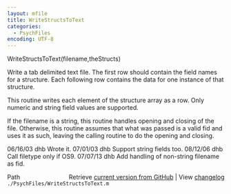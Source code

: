 ```yaml
---
layout: mfile
title: WriteStructsToText
categories:
  - PsychFiles
encoding: UTF-8
---
```


WriteStructsToText(filename,theStructs)

Write a tab delimited text file.  The first row should
contain the field names for a structure.  Each following
row contains the data for one instance of that structure.

This routine writes each element of the structure array as a row.
Only numeric and string field values are supported.

If the filename is a string, this routine handles opening and
closing of the file.  Otherwise, this routine assumes
that what was passed is a valid fid and uses it as such,
leaving the calling routine to do the opening and closing.

06/16/03 dhb  Wrote it.
07/01/03 dhb  Support string fields too.
08/12/06 dhb  Call filetype only if OS9.
07/07/13 dhb  Add handling of non-string filename as fid.


<div class="code_header" style="text-align:right;">
  <span style="float:left;">Path&nbsp;&nbsp;</span> <span class="counter">Retrieve <a href=
  "https://raw.github.com/Psychtoolbox-3/Psychtoolbox-3/beta/./PsychFiles/WriteStructsToText.m">current version from GitHub</a> | View <a href=
  "https://github.com/Psychtoolbox-3/Psychtoolbox-3/commits/beta/./PsychFiles/WriteStructsToText.m">changelog</a></span>
</div>
<div class="code">
  <code>./PsychFiles/WriteStructsToText.m</code>
</div>

